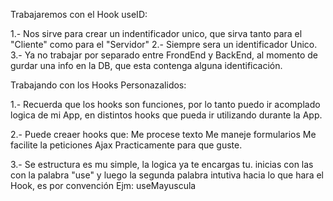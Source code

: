 Trabajaremos con el Hook useID:

1.- Nos sirve para crear un indentificador unico, que sirva tanto para el "Cliente" como para el "Servidor" 2.- Siempre sera un identificador Unico. 3.- Ya no trabajar por separado entre FrondEnd y BackEnd, al momento de gurdar una info en la DB, que esta contenga alguna identificación.

Trabajando con los Hooks Personazalidos:

1.- Recuerda que los hooks son funciones, por lo tanto puedo ir acomplado logica de mi App, en distintos hooks que pueda ir utilizando durante la App.

2.- Puede creaer hooks que: Me procese texto Me maneje formularios Me facilite la peticiones Ajax Practicamente para que guste.

3.- Se estructura es mu simple, la logica ya te encargas tu. inicias con las con la palabra "use" y luego la segunda palabra intutiva hacia lo que hara el Hook, es por convención Ejm: useMayuscula
